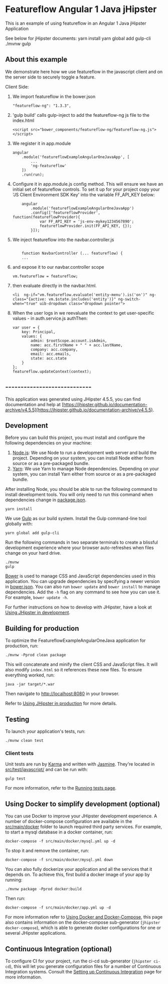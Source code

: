# Featureflow Angular 1 Java jHipster

This is an example of using featureflow in an Angular 1 Java jHipster Application

See below for jHipster documents:
    yarn install
    yarn global add gulp-cli
    ./mvnw
    gulp
    
## About this example
We demonstrate here how we use featureflow in the javascript client and on the server side to securely toggle a feature.

Client Side:
1. We import featureflow in the bower.json 
    ```
    "featureflow-ng": "1.3.3",
    ```
2. 'gulp build' calls gulp-inject to add the featureflow-ng js file to the index.html
    ```
    <script src="bower_components/featureflow-ng/featureflow-ng.js"></script>
    ```
3. We register it in app.module
    ```
    angular
        .module('featureflowExampleAngularOneJavaApp', [
            ...
            'ng-featureflow'
        ])
        .run(run);
    ```
4. Configure it in app.module.js config method. This will ensure we have an initial set of featureflow controls.
To set it up for your project copy your 'JS Client Environment SDK Key' into the variable FF_API_KEY below:
    ```
        angular
            .module('featureflowExampleAngularOneJavaApp')
            .config(['featureflowProvider', function(featureflowProvider){
                var FF_API_KEY = 'js-env-mykey1234567890';
                featureflowProvider.init(FF_API_KEY, {});
            }]);
    ```
5. We inject featureflow into the navbar.controller.js     
    ```NavbarController.$inject = [... 'featureflow'];
    
        function NavbarController (... featureflow) {
        ...
    ```
6. and expose it to our navbar.controller scope
    ```
    vm.featureflow = featureflow;
    ```
7. then evaluate directly in the navbar.html.
    ```
    <li  ng-if="vm.featureflow.evaluate('entity-menu').is('on')" ng-class="{active: vm.$state.includes('entity')}" ng-switch-when="true" uib-dropdown class="dropdown pointer">
    ```
8. When the user logs in we reevaluate the context to get user-specific values - in auth.service.js authThen:
    ```
    var user = {
        key: Principal,
        values: {
            admin: $rootScope.account.isAdmin,
            name: acc.firstName + " " + acc.lastName,
            company: acc.company,
            email: acc.emails,
            state: acc.state
        }
    };
    featureflow.updateContext(context);
    ```


## ----------------------------




This application was generated using JHipster 4.5.5, you can find documentation and help at [https://jhipster.github.io/documentation-archive/v4.5.5](https://jhipster.github.io/documentation-archive/v4.5.5).

## Development

Before you can build this project, you must install and configure the following dependencies on your machine:

1. [Node.js][]: We use Node to run a development web server and build the project.
   Depending on your system, you can install Node either from source or as a pre-packaged bundle.
2. [Yarn][]: We use Yarn to manage Node dependencies.
   Depending on your system, you can install Yarn either from source or as a pre-packaged bundle.

After installing Node, you should be able to run the following command to install development tools.
You will only need to run this command when dependencies change in [package.json](package.json).

    yarn install

We use [Gulp][] as our build system. Install the Gulp command-line tool globally with:

    yarn global add gulp-cli

Run the following commands in two separate terminals to create a blissful development experience where your browser
auto-refreshes when files change on your hard drive.

    ./mvnw
    gulp

[Bower][] is used to manage CSS and JavaScript dependencies used in this application. You can upgrade dependencies by
specifying a newer version in [bower.json](bower.json). You can also run `bower update` and `bower install` to manage dependencies.
Add the `-h` flag on any command to see how you can use it. For example, `bower update -h`.

For further instructions on how to develop with JHipster, have a look at [Using JHipster in development][].


## Building for production

To optimize the FeatureflowExampleAngularOneJava application for production, run:

    ./mvnw -Pprod clean package

This will concatenate and minify the client CSS and JavaScript files. It will also modify `index.html` so it references these new files.
To ensure everything worked, run:

    java -jar target/*.war

Then navigate to [http://localhost:8080](http://localhost:8080) in your browser.

Refer to [Using JHipster in production][] for more details.

## Testing

To launch your application's tests, run:

    ./mvnw clean test

### Client tests

Unit tests are run by [Karma][] and written with [Jasmine][]. They're located in [src/test/javascript/](src/test/javascript/) and can be run with:

    gulp test



For more information, refer to the [Running tests page][].

## Using Docker to simplify development (optional)

You can use Docker to improve your JHipster development experience. A number of docker-compose configuration are available in the [src/main/docker](src/main/docker) folder to launch required third party services.
For example, to start a mysql database in a docker container, run:

    docker-compose -f src/main/docker/mysql.yml up -d

To stop it and remove the container, run:

    docker-compose -f src/main/docker/mysql.yml down

You can also fully dockerize your application and all the services that it depends on.
To achieve this, first build a docker image of your app by running:

    ./mvnw package -Pprod docker:build

Then run:

    docker-compose -f src/main/docker/app.yml up -d

For more information refer to [Using Docker and Docker-Compose][], this page also contains information on the docker-compose sub-generator (`jhipster docker-compose`), which is able to generate docker configurations for one or several JHipster applications.

## Continuous Integration (optional)

To configure CI for your project, run the ci-cd sub-generator (`jhipster ci-cd`), this will let you generate configuration files for a number of Continuous Integration systems. Consult the [Setting up Continuous Integration][] page for more information.

[JHipster Homepage and latest documentation]: https://jhipster.github.io
[JHipster 4.5.5 archive]: https://jhipster.github.io/documentation-archive/v4.5.5

[Using JHipster in development]: https://jhipster.github.io/documentation-archive/v4.5.5/development/
[Using Docker and Docker-Compose]: https://jhipster.github.io/documentation-archive/v4.5.5/docker-compose
[Using JHipster in production]: https://jhipster.github.io/documentation-archive/v4.5.5/production/
[Running tests page]: https://jhipster.github.io/documentation-archive/v4.5.5/running-tests/
[Setting up Continuous Integration]: https://jhipster.github.io/documentation-archive/v4.5.5/setting-up-ci/


[Node.js]: https://nodejs.org/
[Yarn]: https://yarnpkg.org/
[Bower]: http://bower.io/
[Gulp]: http://gulpjs.com/
[BrowserSync]: http://www.browsersync.io/
[Karma]: http://karma-runner.github.io/
[Jasmine]: http://jasmine.github.io/2.0/introduction.html
[Protractor]: https://angular.github.io/protractor/
[Leaflet]: http://leafletjs.com/
[DefinitelyTyped]: http://definitelytyped.org/
